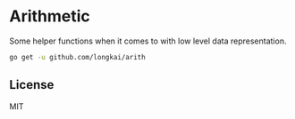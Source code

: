Arithmetic
===

Some helper functions when it comes to with low level data representation.

```sh
go get -u github.com/longkai/arith
```
## License
MIT
